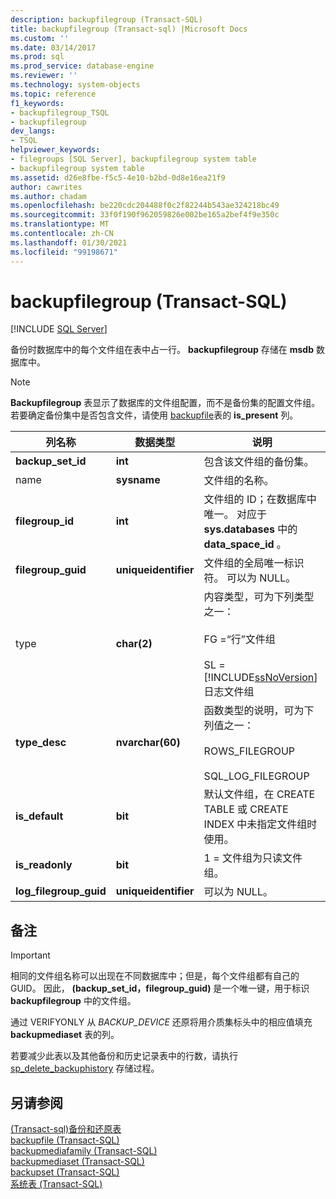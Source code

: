 ```yaml
---
description: backupfilegroup (Transact-SQL)
title: backupfilegroup (Transact-sql) |Microsoft Docs
ms.custom: ''
ms.date: 03/14/2017
ms.prod: sql
ms.prod_service: database-engine
ms.reviewer: ''
ms.technology: system-objects
ms.topic: reference
f1_keywords:
- backupfilegroup_TSQL
- backupfilegroup
dev_langs:
- TSQL
helpviewer_keywords:
- filegroups [SQL Server], backupfilegroup system table
- backupfilegroup system table
ms.assetid: d26e8fbe-f5c5-4e10-b2bd-0d8e16ea21f9
author: cawrites
ms.author: chadam
ms.openlocfilehash: be220cdc204488f0c2f82244b543ae324218bc49
ms.sourcegitcommit: 33f0f190f962059826e002be165a2bef4f9e350c
ms.translationtype: MT
ms.contentlocale: zh-CN
ms.lasthandoff: 01/30/2021
ms.locfileid: "99198671"
---
```

# <a name="backupfilegroup-transact-sql"></a>backupfilegroup (Transact-SQL)
[!INCLUDE [SQL Server](../../includes/applies-to-version/sqlserver.md)]

  备份时数据库中的每个文件组在表中占一行。 **backupfilegroup** 存储在 **msdb** 数据库中。  
  
> [!NOTE]  
>  **Backupfilegroup** 表显示了数据库的文件组配置，而不是备份集的配置文件组。 若要确定备份集中是否包含文件，请使用 [backupfile](../../relational-databases/system-tables/backupfile-transact-sql.md)表的 **is_present** 列。  
  
|列名称|数据类型|说明|  
|-----------------|---------------|-----------------|  
|**backup_set_id**|**int**|包含该文件组的备份集。|  
|name|**sysname**|文件组的名称。|  
|**filegroup_id**|**int**|文件组的 ID；在数据库中唯一。 对应于 **sys.databases** 中的 **data_space_id** 。|  
|**filegroup_guid**|**uniqueidentifier**|文件组的全局唯一标识符。 可以为 NULL。|  
|type|**char(2)**|内容类型，可为下列类型之一：<br /><br /> FG =“行”文件组<br /><br /> SL = [!INCLUDE[ssNoVersion](../../includes/ssnoversion-md.md)] 日志文件组|  
|**type_desc**|**nvarchar(60)**|函数类型的说明，可为下列值之一：<br /><br /> ROWS_FILEGROUP<br /><br /> SQL_LOG_FILEGROUP |  
|**is_default**|**bit**|默认文件组，在 CREATE TABLE 或 CREATE INDEX 中未指定文件组时使用。|  
|**is_readonly**|**bit**|1 = 文件组为只读文件组。|  
|**log_filegroup_guid**|**uniqueidentifier**|可以为 NULL。|  
  
## <a name="remarks"></a>备注  
  
> [!IMPORTANT]  
>  相同的文件组名称可以出现在不同数据库中；但是，每个文件组都有自己的 GUID。 因此， **(backup_set_id，filegroup_guid)** 是一个唯一键，用于标识 **backupfilegroup** 中的文件组。  
  
 通过 VERIFYONLY 从 *BACKUP_DEVICE* 还原将用介质集标头中的相应值填充 **backupmediaset** 表的列。  
  
 若要减少此表以及其他备份和历史记录表中的行数，请执行 [sp_delete_backuphistory](../../relational-databases/system-stored-procedures/sp-delete-backuphistory-transact-sql.md) 存储过程。  
  
## <a name="see-also"></a>另请参阅  
 [&#40;Transact-sql&#41;备份和还原表 ](../../relational-databases/system-tables/backup-and-restore-tables-transact-sql.md)   
 [backupfile (Transact-SQL)](../../relational-databases/system-tables/backupfile-transact-sql.md)   
 [backupmediafamily (Transact-SQL)](../../relational-databases/system-tables/backupmediafamily-transact-sql.md)   
 [backupmediaset (Transact-SQL)](../../relational-databases/system-tables/backupmediaset-transact-sql.md)   
 [backupset (Transact-SQL)](../../relational-databases/system-tables/backupset-transact-sql.md)   
 [系统表 (Transact-SQL)](../../relational-databases/system-tables/system-tables-transact-sql.md)  
  
  
